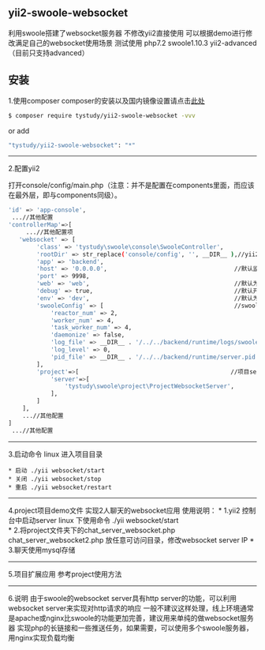yii2-swoole-websocket
---------------
利用swoole搭建了websocket服务器  不修改yii2直接使用  可以根据demo进行修改满足自己的websocket使用场景
测试使用 php7.2 swoole1.10.3 yii2-advanced（目前只支持advanced）

安装
---------------
1.使用composer
composer的安装以及国内镜像设置请点击[此处](http://www.phpcomposer.com/)

```bash
$ composer require tystudy/yii2-swoole-websocket -vvv
```
or add

```bash
"tystudy/yii2-swoole-websocket": "*"
```

-------------
2.配置yii2

打开console/config/main.php（注意：并不是配置在components里面，而应该在最外层，即与components同级）。

```bash
'id' => 'app-console',
 ...//其他配置
'controllerMap'=>[
     ...//其他配置项
   'websocket' => [
		'class' => 'tystudy\swoole\console\SwooleController',
		'rootDir' => str_replace('console/config', '', __DIR__ ),//yii2项目根路径
		'app' => 'backend',
		'host' => '0.0.0.0',                                    //默认监听所有机器  可以填写127.0.0.1只监听本机 详见swoole文档
		'port' => 9998,
		'web' => 'web',                                         //默认为web rootDir app web目的是拼接yii2的根目录
		'debug' => true,                                        //默认开启debug，上线应置为false
		'env' => 'dev',                                         //默认为dev，上线应置为prod 
		'swooleConfig' => [                                     //swoole 相关配置 详见swoole文档
			'reactor_num' => 2,                                
			'worker_num' => 4,
			'task_worker_num' => 4,
			'daemonize' => false,
			'log_file' => __DIR__ . '/../../backend/runtime/logs/swoole.log',
			'log_level' => 0,
			'pid_file' => __DIR__ . '/../../backend/runtime/server.pid',
		],
		'project'=>[                                           //项目server路径 根据实际情况填写
			'server'=>[
				'tystudy\swoole\project\ProjectWebsocketServer',
			],
		]  
	],
    ...//其他配置
]
 ...//其他配置
```

-------------
3.启动命令
linux 进入项目目录

    * 启动 ./yii websocket/start
    * 关闭 ./yii websocket/stop
    * 重启 ./yii websocket/restart    

-------------
4.project项目demo文件 实现2人聊天的websocket应用
	使用说明：
		* 1.yii2 控制台中启动server  linux 下使用命令 ./yii websocket/start  
		* 2.将project文件夹下的chat_server_websocket.php chat_server_websocket2.php 放任意可访问目录，修改websocket server IP
		* 3.聊天使用mysql存储 

-------------
5.项目扩展应用
	参考project使用方法		
		
-------------
6.说明
  由于swoole的websocket server具有http server的功能，可以利用websocket server来实现对http请求的响应 
   一般不建议这样处理，线上环境通常是apache或nginx比swoole的功能更加完善，建议用来单纯的做websocket服务器
  实现php的长链接和一些推送任务，如果需要，可以使用多个swoole服务器，用nginx实现负载均衡
   